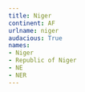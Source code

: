 ```yaml
---
title: Niger
continent: AF
urlname: niger
audacious: True
names:
- Niger
- Republic of Niger
- NE
- NER
---
```

